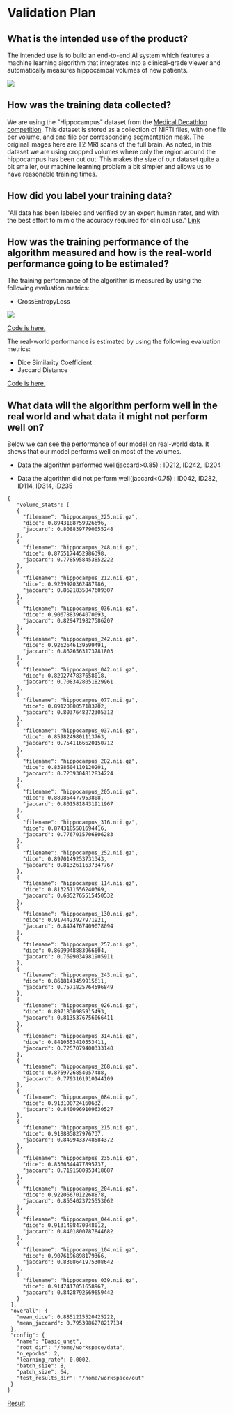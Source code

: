 # Validation Plan

## What is the intended use of the product?
 The intended use is to build an end-to-end AI system which features a machine learning algorithm that integrates into a clinical-grade viewer and automatically measures hippocampal volumes of new patients.

 ![](https://github.com/soyaoki/ND320-Hippocampal-Volume-Quantification-in-Alzheimers-Progression/blob/master/Section3/out/Study1.png)

## How was the training data collected?
 We are using the "Hippocampus" dataset from the [Medical Decathlon competition](http://medicaldecathlon.com/). This dataset is stored as a collection of NIFTI files, with one file per volume, and one file per corresponding segmentation mask. The original images here are T2 MRI scans of the full brain. As noted, in this dataset we are using cropped volumes where only the region around the hippocampus has been cut out. This makes the size of our dataset quite a bit smaller, our machine learning problem a bit simpler and allows us to have reasonable training times. 

## How did you label your training data?
 "All data has been labeled and verified by an expert human rater, and with the best effort to mimic the accuracy required for clinical use." [Link](http://medicaldecathlon.com/)
 
## How was the training performance of the algorithm measured and how is the real-world performance going to be estimated?
 The training performance of the algorithm is measured by using the following evaluation metrics:

 * CrossEntropyLoss

 ![](https://github.com/soyaoki/ND320-Hippocampal-Volume-Quantification-in-Alzheimers-Progression/blob/master/Section2/out/tensorboard.png)

 [Code is here.](https://github.com/soyaoki/ND320-Hippocampal-Volume-Quantification-in-Alzheimers-Progression/blob/master/Section2/src/experiments/UNetExperiment.py#LL73C57-L73C57)

 The real-world performance is estimated by using the following evaluation metrics:

 * Dice Similarity Coefficient
 * Jaccard Distance

 [Code is here.](https://github.com/soyaoki/ND320-Hippocampal-Volume-Quantification-in-Alzheimers-Progression/blob/master/Section2/src/utils/volume_stats.py)

## What data will the algorithm perform well in the real world and what data it might not perform well on?
 Below we can see the performance of our model on real-world data. It shows that our model performs well on most of the volumes. 

 * Data the algorithm performed well(jaccard>0.85) : ID212, ID242, ID204

 * Data the algorithm did not perform well(jaccard<0.75) : ID042, ID282, ID114, ID314, ID235
 
 ```
 {
    "volume_stats": [
    {
      "filename": "hippocampus_225.nii.gz",
      "dice": 0.8943188759926696,
      "jaccard": 0.8088397790055248
    },
    {
      "filename": "hippocampus_248.nii.gz",
      "dice": 0.8755174452986398,
      "jaccard": 0.7785958453852222
    },
    {
      "filename": "hippocampus_212.nii.gz",
      "dice": 0.9259920362487986,
      "jaccard": 0.8621835847609307
    },
    {
      "filename": "hippocampus_036.nii.gz",
      "dice": 0.9067883964070093,
      "jaccard": 0.8294719827586207
    },
    {
      "filename": "hippocampus_242.nii.gz",
      "dice": 0.9262646139599491,
      "jaccard": 0.8626563173781803
    },
    {
      "filename": "hippocampus_042.nii.gz",
      "dice": 0.8292747837658018,
      "jaccard": 0.7083428051829961
    },
    {
      "filename": "hippocampus_077.nii.gz",
      "dice": 0.8912080057183702,
      "jaccard": 0.8037648272305312
    },
    {
      "filename": "hippocampus_037.nii.gz",
      "dice": 0.8598249801113763,
      "jaccard": 0.7541166620150712
    },
    {
      "filename": "hippocampus_282.nii.gz",
      "dice": 0.8398604110120201,
      "jaccard": 0.7239304812834224
    },
    {
      "filename": "hippocampus_205.nii.gz",
      "dice": 0.889864477953808,
      "jaccard": 0.8015818431911967
    },
    {
      "filename": "hippocampus_316.nii.gz",
      "dice": 0.8743185501694416,
      "jaccard": 0.7767015706806283
    },
    {
      "filename": "hippocampus_252.nii.gz",
      "dice": 0.8970149253731343,
      "jaccard": 0.8132611637347767
    },
    {
      "filename": "hippocampus_114.nii.gz",
      "dice": 0.8132511556240369,
      "jaccard": 0.6852765515450532
    },
    {
      "filename": "hippocampus_130.nii.gz",
      "dice": 0.9174423927971921,
      "jaccard": 0.8474767409078094
    },
    {
      "filename": "hippocampus_257.nii.gz",
      "dice": 0.8699948883966604,
      "jaccard": 0.7699034981905911
    },
    {
      "filename": "hippocampus_243.nii.gz",
      "dice": 0.8618143459915611,
      "jaccard": 0.7571825764596849
    },
    {
      "filename": "hippocampus_026.nii.gz",
      "dice": 0.8971830985915493,
      "jaccard": 0.8135376756066411
    },
    {
      "filename": "hippocampus_314.nii.gz",
      "dice": 0.8410553410553411,
      "jaccard": 0.7257079400333148
    },
    {
      "filename": "hippocampus_268.nii.gz",
      "dice": 0.8759726854057488,
      "jaccard": 0.7793161910144109
    },
    {
      "filename": "hippocampus_084.nii.gz",
      "dice": 0.913100724160632,
      "jaccard": 0.8400969109630527
    },
    {
      "filename": "hippocampus_215.nii.gz",
      "dice": 0.918885827976737,
      "jaccard": 0.8499433748584372
    },
    {
      "filename": "hippocampus_235.nii.gz",
      "dice": 0.8366344477895737,
      "jaccard": 0.7191500953418687
    },
    {
      "filename": "hippocampus_204.nii.gz",
      "dice": 0.9220667012268878,
      "jaccard": 0.8554023725553062
    },
    {
      "filename": "hippocampus_044.nii.gz",
      "dice": 0.9131498470948012,
      "jaccard": 0.8401800787844682
    },
    {
      "filename": "hippocampus_104.nii.gz",
      "dice": 0.9076196898179366,
      "jaccard": 0.8308641975308642
    },
    {
      "filename": "hippocampus_039.nii.gz",
      "dice": 0.9147417051658967,
      "jaccard": 0.8428792569659442
    }
  ],
  "overall": {
    "mean_dice": 0.8851215520425222,
    "mean_jaccard": 0.7953986278217134
  },
  "config": {
    "name": "Basic_unet",
    "root_dir": "/home/workspace/data",
    "n_epochs": 2,
    "learning_rate": 0.0002,
    "batch_size": 8,
    "patch_size": 64,
    "test_results_dir": "/home/workspace/out"
  }
 }
 ```
 [Result](https://github.com/soyaoki/ND320-Hippocampal-Volume-Quantification-in-Alzheimers-Progression/blob/master/Section2/out/2022-09-21_1411_Basic_unet/results.json)